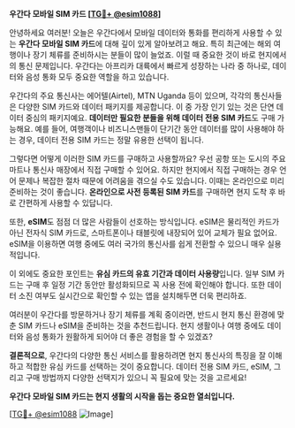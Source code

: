 **우간다 모바일 SIM 카드 [[TG💪+ @esim1088](https://t.me/s/esim1088)]**

안녕하세요 여러분! 오늘은 우간다에서 모바일 데이터와 통화를 편리하게 사용할 수 있는 **우간다 모바일 SIM 카드**에 대해 깊이 있게 알아보려고 해요. 특히 최근에는 해외 여행이나 장기 체류를 준비하시는 분들이 많이 늘었죠. 이럴 때 중요한 것이 바로 현지에서의 통신 문제입니다. 우간다는 아프리카 대륙에서 빠르게 성장하는 나라 중 하나로, 데이터와 음성 통화 모두 중요한 역할을 하고 있습니다.

우간다의 주요 통신사는 에어텔(Airtel), MTN Uganda 등이 있으며, 각각의 통신사들은 다양한 SIM 카드와 데이터 패키지를 제공합니다. 이 중 가장 인기 있는 것은 단연 데이터 중심의 패키지예요. **데이터만 필요한 분들을 위해 데이터 전용 SIM 카드**도 구매 가능해요. 예를 들어, 여행객이나 비즈니스맨들이 단기간 동안 데이터를 많이 사용해야 하는 경우, 데이터 전용 SIM 카드는 정말 유용한 선택이 됩니다.

그렇다면 어떻게 이러한 SIM 카드를 구매하고 사용할까요? 우선 공항 또는 도시의 주요 마트나 통신사 매장에서 직접 구매할 수 있어요. 하지만 현지에서 직접 구매하는 경우 언어 문제나 복잡한 절차 때문에 어려움을 겪으실 수도 있습니다. 이때는 온라인으로 미리 준비하는 것이 좋습니다. **온라인으로 사전 등록된 SIM 카드**를 구매하면 현지 도착 후 바로 간편하게 사용할 수 있답니다.

또한, **eSIM**도 점점 더 많은 사람들이 선호하는 방식입니다. eSIM은 물리적인 카드가 아닌 전자식 SIM 카드로, 스마트폰이나 태블릿에 내장되어 있어 교체가 필요 없어요. eSIM을 이용하면 여행 중에도 여러 국가의 통신사를 쉽게 전환할 수 있으니 매우 실용적입니다.

이 외에도 중요한 포인트는 **유심 카드의 유효 기간과 데이터 사용량**입니다. 일부 SIM 카드는 구매 후 일정 기간 동안만 활성화되므로 꼭 사용 전에 확인해야 합니다. 또한 데이터 소진 여부도 실시간으로 확인할 수 있는 앱을 설치해두면 더욱 편리하죠.

여러분이 우간다를 방문하거나 장기 체류를 계획 중이라면, 반드시 현지 통신 환경에 맞춘 SIM 카드나 eSIM을 준비하는 것을 추천드립니다. 현지 생활이나 여행 중에도 데이터와 음성 통화가 원활하게 되어야 더 좋은 경험을 할 수 있겠죠?

**결론적으로**, 우간다의 다양한 통신 서비스를 활용하려면 현지 통신사의 특징을 잘 이해하고 적합한 유심 카드를 선택하는 것이 중요합니다. 데이터 전용 SIM 카드, eSIM, 그리고 구매 방법까지 다양한 선택지가 있으니 꼭 필요에 맞는 것을 고르세요!

**우간다 모바일 SIM 카드는 현지 생활의 시작을 돕는 중요한 열쇠입니다.** 

[[TG💪+ @esim1088](https://t.me/s/esim1088) ![Image](https://i.postimg.cc/Y0z9fWf4/image.png)]